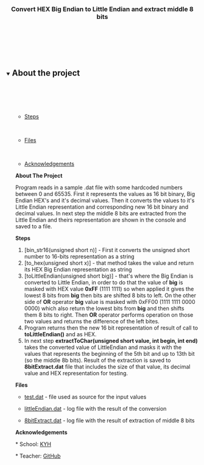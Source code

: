  <h3 align="center">Convert HEX Big Endian to Little Endian and extract middle 8 bits</h3>



  <p align="center">
  <br />
  <br />
 </p>

<details open="open">

 <summary><h2 style="display: inline-block">About the project</h2></summary>



   <ul>

​    <ul>

​    <li><a href="#steps">Steps</a></li>

​    <li><a href="#files">Files</a></li>

​	<li><a href="#acknowledgements">Acknowledgements</a></li>

   </ul>

**About The Project**



Program reads in a sample .dat file with some hardcoded numbers between 0 and 65535. First it represents the values as 16 bit binary,  Big Endian HEX's and it's decimal values. Then it converts the values to it's Little Endian representation and corresponding new 16 bit binary and decimal values. In next step the middle 8 bits are extracted from the Little Endian and theirs representation are shown in the console and saved to a file.

 **Steps**

1. [bin_str16(unsigned short n)]  - First it converts the unsigned short number to 16-bits representation as a string
2. [to_hex(unsigned short x)] - that method takes the value and return its HEX Big Endian representation as string
3. [toLittleEndian(unsigned short big)] - that's where the Big Endian is converted to Little Endian, in order to do that the value of **big** is masked with HEX value **0xFF** (1111 1111) so when applied it gives the lowest 8 bits from **big** then bits are shifted 8 bits to left. On the other side of **OR** operator **big** value is masked with 0xFF00 (1111 1111 0000 0000) which also return the lowest bits from **big** and then shifts them 8 bits to right. Then **OR** operator performs operation on those two values and returns the difference of the left bites.
4. Program returns then the new 16 bit representation of result of call to **toLittleEndian()** and as HEX.
5. In next step **extractToChar(unsigned short value, int begin, int end)** takes the converted value of LittleEndian and masks it with the values that represents the beginning of the 5th bit and up to 13th bit (so the middle 8b bits). Result of the extraction is saved to **8bitExtract.dat** file that includes the size of that value, its decimal value and HEX representation for testing.



**Files**

* [test.dat](test.dat) - file used as source for the input values

* [littleEndian.dat](littleEndian.dat) - log file with the result of the conversion

* [8bitExtract.dat](8bitExtract.dat) - log file with the result of extraction of middle 8 bits





**Acknowledgements**



\* School: [KYH](https://kyh.se/utbildningar/internet-of-things/)

\* Teacher: [GitHub](https://github.com/KYH-Gothenburg)
